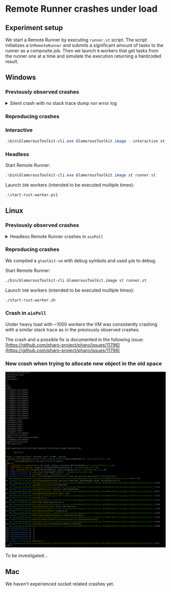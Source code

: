 # Remote Runner crashes under load

## Experiment setup
We start a Remote Runner by executing `runner.st` script. The script initializes a `GtRemoteRunner` and submits a significant amount of tasks to the runner as a composite job.  Then we launch `N` workers that get tasks from the runner one at a time and simulate the execution returning a hardcoded result.

## Windows

### Previously observed crashes

<details>
    <summary>Silent crash with no stack trace dump nor error log</summary>
    Under socket load we observed strange crashes with no trace. The crashes are more frequent in an interactive mode. However, we also observed mysterious silent crashes in non-interactive mode. The running hypothesis is that Winit's OS event handling interferes with those of sockets.
</details>

### Reproducing crashes

### Interactive

```powershell
.\bin\GlamorousToolkit-cli.exe GlamorousToolkit.image --interactive st runner.st
```

### Headless

Start Remote Runner:
```powershell
.\bin\GlamorousToolkit-cli.exe GlamorousToolkit.image st runner.st
```
Launch `500` workers (intended to be executed multiple times):
```bash
.\start-rust-worker.ps1
```

## Linux

### Previously observed crashes

<details>
  <summary>Headless Remote Runner crashes in <code>aioPoll</code></summary>

```
PharoVM version:5.0-Pharo 9.0.13 built on Jul 10 2022 21:19:37 Compiler: 4.2.1 Compatible Clang 6.0.0 (tags/RELEASE_600/final) 4.2.1 Compatible Clang 6.0.0 (tags/RELEASE_600/final) [Production Spur 64-bit VM]
Built from: CoInterpreter * VMMaker-tonel.1 uuid: dca5e3af-db9f-0d00-8579-c0b10d9d0195 Jul 10 2022
With:StackToRegisterMappingCogit * VMMaker-tonel.1 uuid: dca5e3af-db9f-0d00-8579-c0b10d9d0195 Jul 10 2022
Revision: v9.0.13-4-ge0b19ce - Commit: e0b19ce - Date: 2022-03-30 09:53:45 +02:00

C stack backtrace & registers:
rax 0x7fb0eee02c50 rbx 0x00000000 rcx 0x7fb0f100e280 rdx 0x00000004
rdi 0x00000000 rsi 0x00000000 rbp 0x00000004 rsp 0x7ffebb99ee70
r8  0x7fb0f0d53e31 r9  0x00000000 r10 0x7ffebb99ef60 r11 0x00000000
r12 0x7fb0f0d4a170 r13 0x7fb0f1012280 r14 0x00000000 r15 0x00000001
rip 0x7fb0eee02c64
*/home/ubuntu/gt/bin/../lib/../lib/libSocketPlugin.so(+0x9c64)[0x7fb0eee02c64]
/home/ubuntu/gt/bin/../lib/libPharoVMCore.so(reportStackState+0x11e)[0x7fb0f0d4a53e]
/home/ubuntu/gt/bin/../lib/libPharoVMCore.so(doReport+0xa5)[0x7fb0f0d4a405]
/home/ubuntu/gt/bin/../lib/libPharoVMCore.so(sigsegv+0x14)[0x7fb0f0d4a784]
/lib/x86_64-linux-gnu/libpthread.so.0(+0x14420)[0x7fb0f0c32420]
/home/ubuntu/gt/bin/../lib/../lib/libSocketPlugin.so(+0x9c64)[0x7fb0eee02c64]
/home/ubuntu/gt/bin/../lib/libPharoVMCore.so(aioPoll+0x4de)[0x7fb0f0d49e9e]
/home/ubuntu/gt/bin/../lib/libPharoVMCore.so(ioRelinquishProcessorForMicroseconds+0x34)[0x7fb0f0d463c4]
/home/ubuntu/gt/bin/../lib/libPharoVMCore.so(+0xbc683)[0x7fb0f0d2a683]
[0x1d0efa0ef]
[0x0]

Most recent primitives
write:from:startingAt:count:
write:from:startingAt:count:
write:from:startingAt:count:
write:from:startingAt:count:
write:from:startingAt:count:
write:from:startingAt:count:
write:from:startingAt:count:
write:from:startingAt:count:
write:from:startingAt:count:
write:from:startingAt:count:
write:from:startingAt:count:
write:from:startingAt:count:
write:from:startingAt:count:
write:from:startingAt:count:
write:from:startingAt:count:
  ```
</details>

### Reproducing crashes

We compiled a `gtoolkit-vm` with debug symbols and used `gdb` to debug.

Start Remote Runner:
```bash
./bin/GlamorousToolkit-cli GlamorousToolkit.image st runner.st
```
Launch `500` workers (intended to be executed multiple times):
```bash
./start-rust-worker.sh
```

### Crash in `aioPoll`

Under heavy load with ~1000 workers the VM was consistently crashing with a similar stack trace as in the previously observed crashes. 

The crash and a possible fix is documented in the following issue:
[https://github.com/pharo-project/pharo/issues/11796](https://github.com/pharo-project/pharo/issues/11796)

### New crash when trying to allocate new object in the old space
![linux-allocator-crash](figures/2022-10-13_19-55.png)

To be investigated...

## Mac

We haven't experienced socket related crashes yet.
